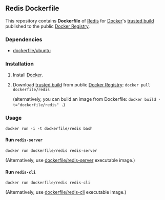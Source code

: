 ## Redis Dockerfile


This repository contains **Dockerfile** of [Redis](http://redis.io/) for [Docker](https://www.docker.io/)'s [trusted build](https://index.docker.io/u/dockerfile/redis/) published to the public [Docker Registry](https://index.docker.io/).


### Dependencies

* [dockerfile/ubuntu](https://github.com/dockerfile/ubuntu)


### Installation

1. Install [Docker](https://www.docker.io/).

2. Download [trusted build](https://index.docker.io/u/dockerfile/redis/) from public [Docker Registry](https://index.docker.io/): `docker pull dockerfile/redis`

   (alternatively, you can build an image from Dockerfile: `docker build -t="dockerfile/redis" .`)


### Usage

    docker run -i -t dockerfile/redis bash

#### Run `redis-server`

    docker run dockerfile/redis redis-server

(Alternatively, use [dockerfile/redis-server](https://github.com/dockerfile/redis-server) executable image.)

#### Run `redis-cli`

    docker run dockerfile/redis redis-cli

(Alternatively, use [dockerfile/redis-cli](https://github.com/dockerfile/redis-cli) executable image.)
